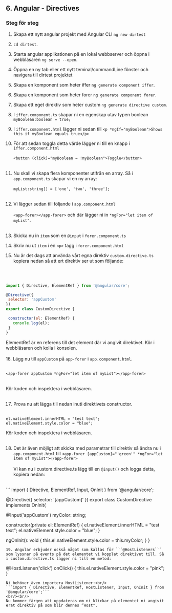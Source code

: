 ## 6. Angular - Directives

### Steg för steg          
         
1. Skapa ett nytt angular projekt med Angular CLI ```ng new dirtest```

1. ```cd dirtest```.

1. Starta angular applikationen på en lokal webbserver och öppna i webbläsaren ```ng serve --open```.

1. Öppna en ny tab eller ett nytt teminal/commandLine fönster och navigera till dirtest projektet

1. Skapa en komponent som heter iffer ```ng generate component iffer```.

1. Skapa en komponent som heter forer ```ng generate component forer```.

1. Skapa ett eget direktiv som heter custom ```ng generate directive custom```.

1. I ```iffer.component.ts``` skapar ni en egenskap utav typen boolean ```myBoolean:boolean = true;```

1. I ```iffer.component.html``` lägger ni sedan till ```<p *ngIf="myBoolean">Shows this if myBoolean equals true</p>```

1. För att sedan toggla detta värde lägger ni till en knapp i ```iffer.component.html```
<br/> <br/>
```<button (click)="myBoolean = !myBoolean">Toggle</button>```
<br/><br/>
1. Nu skall vi skapa flera komponenter utifrån en array. Så i ```app.component.ts``` skapar vi en ny array:
<br/><br/>
```myList:string[] = ['one', 'two', 'three'];```
<br/><br/>
1. Vi lägger sedan till följande i ```app.component.html```
<br/><br/>
```<app-forer></app-forer>``` och där lägger ni in ```*ngFor="let item of myList"```.
<br/><br/>

1. Skicka nu in ```item``` som en ```@input``` i ```forer.component.ts```

1. Skriv nu ut ```item``` i en ```<p>``` tagg i ```forer.component.html```

1. Nu är det dags att använda vårt egna direktiv ```custom.directive.ts``` kopiera nedan så att ert direktiv ser ut som följande: 

<br/><br/>
```JavaScript
import { Directive, ElementRef } from '@angular/core';

@Directive({
 selector: 'appCustom'
})
export class CustomDirective {

 constructor(el: ElementRef) {
   console.log(el);
 }
}
```
ElementRef är en referens till det element där vi angivit direktivet. Kör i webbläsaren och kolla i konsolen.
<br/><br/>
16. Lägg nu till ```appCustom``` på ```app-forer``` i ```app.component.html```.
<br/><br/>

```<app-forer appCustom *ngFor="let item of myList"></app-forer>```
<br/><br/>

Kör koden och inspektera i webbläsaren.
<br/><br/>

17. Prova nu att lägga till nedan inuti direktivets constructor.
<br/><br/>
```
el.nativeElement.innerHTML = "test text";
el.nativeElement.style.color = "blue";
```
Kör koden och inspektera i webbläsaren.
<br/><br/>

18. Det är även möjligt att skicka med parametrar till direktiv så ändra nu i ```app.component.html``` till
```<app-forer [appCustom]="'green'" *ngFor="let item of myList"></app-forer>```
<br/><br/>
Vi kan nu i custom.directive.ts lägg till en ```@input()``` och logga detta, kopiera nedan:
<br/>
```
import { Directive, ElementRef, Input, OnInit } from '@angular/core';

@Directive({
 selector: '[appCustom]'
})
export class CustomDirective implements OnInit{

 @Input('appCustom') myColor: string;

 constructor(private el: ElementRef) {
   el.nativeElement.innerHTML = "test text";
   el.nativeElement.style.color = "blue";
 }

 ngOnInit(): void {
   this.el.nativeElement.style.color = this.myColor;
 }
}
```
19. Angular erbjuder också något som kallas för ```@HostListeners``` som lyssnar på events på det elementet vi kopplat direktivet till. Så i custom.directive.ts lägger ni till en metod:
```
@HostListener('click') onClick() {
	this.el.nativeElement.style.color = "pink";
}
```
Ni behöver även importera HostListener:<br/>
```import { Directive, ElementRef, HostListener, Input, OnInit } from '@angular/core';```
<br/><br/>
Nu kommer färgen att uppdateras om ni klickar på elementet ni angivit erat direktiv på som blir dennes “Host".
